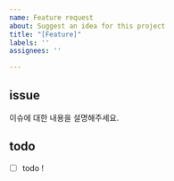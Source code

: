 ```yaml
---
name: Feature request
about: Suggest an idea for this project
title: "[Feature]"
labels: ''
assignees: ''

---
```


## issue
이슈에 대한 내용을 설명해주세요.

## todo
- [ ] todo !
